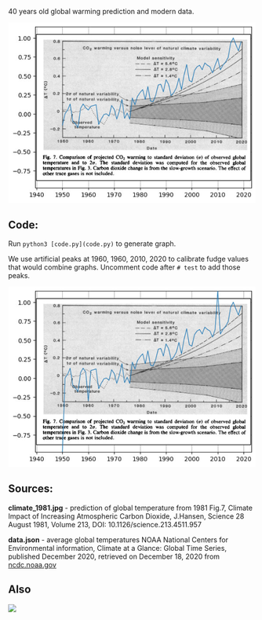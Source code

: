 40 years old global warming prediction and modern data.

![climate](images/climate_1981_and_modern.jpg)

## Code:

Run `python3 [code.py](code.py)` to generate graph.

We use artificial peaks at 1960, 1960, 2010, 2020 to calibrate fudge values that would combine graphs. Uncomment code after `# test` to add those peaks.

![calibration](images/climate_1981_calibration.jpg)

## Sources:

**climate_1981.jpg** - prediction of global temperature from 1981
Fig.7, Climate Impact of Increasing Atmospheric Carbon Dioxide, J.Hansen, Science 28 August 1981, Volume 213, DOI: 10.1126/science.213.4511.957

**data.json** - average global temperatures
NOAA National Centers for Environmental information, Climate at a Glance: Global Time Series, published December 2020, retrieved on December 18, 2020 from [ncdc.noaa.gov](https://www.ncdc.noaa.gov/cag/global/time-series/globe/land_ocean/ann/3/1880-2020)

## Also

![](https://nplus1.ru/images/2020/01/23/47f7ab3fb9d428e466769d33ecb1f357.png)
